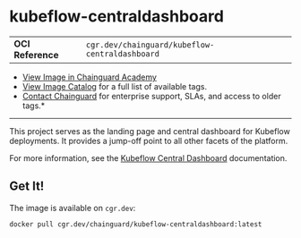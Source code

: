 <!--monopod:start-->
# kubeflow-centraldashboard
| | |
| - | - |
| **OCI Reference** | `cgr.dev/chainguard/kubeflow-centraldashboard` |


* [View Image in Chainguard Academy](https://edu.chainguard.dev/chainguard/chainguard-images/reference/kubeflow-centraldashboard/overview/)
* [View Image Catalog](https://console.enforce.dev/images/catalog) for a full list of available tags.
* [Contact Chainguard](https://www.chainguard.dev/chainguard-images) for enterprise support, SLAs, and access to older tags.*

---
<!--monopod:end-->

<!--overview:start-->
This project serves as the landing page and central dashboard for Kubeflow deployments. It provides a jump-off point to all other facets of the platform.

For more information, see the [Kubeflow Central Dashboard](https://www.kubeflow.org/docs/components/central-dash/) documentation.

<!--overview:end-->

<!--getting:start-->
## Get It!
The image is available on `cgr.dev`:

```
docker pull cgr.dev/chainguard/kubeflow-centraldashboard:latest
```
<!--getting:end-->

<!--body:start-->
<!--body:end-->
